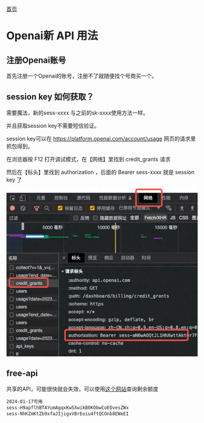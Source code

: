 [首页](https://dongsiqie.me/)

# Openai新 API 用法

## 注册Openai账号

首先注册一个Openai的账号，注册不了就随便找个号商买一个。

##  session key 如何获取？

需要魔法，新的sess-xxxx 与之前的sk-xxxx使用方法一样。

并且获取session key不需要短信验证。

session key可以在 https://platform.openai.com/account/usage 网页的请求里抓包得到。

在浏览器按 F12 打开调试模式，在【网络】里找到  credit_grants 请求

然后在【标头】里找到 authorization ，后面的 Bearer sess-xxxx 就是 session key 了

![image](assets\2023-04-05-openai_update_check_balance_api-01.png)

## free-api

共享的API，可能很快就会失效，可以使用[这个网站](https://dongsiqie-openai-credit-grants.hf.space)查询剩余额度

```
2024-01-17可用
sess-H9apflhBTAYumAgqxKw5XwikB0KObwCoEOvesZWx
sess-NhKZmKtZb9xfaJIjigxVBrEoiu4ftQCOnb8EWeEI
```


